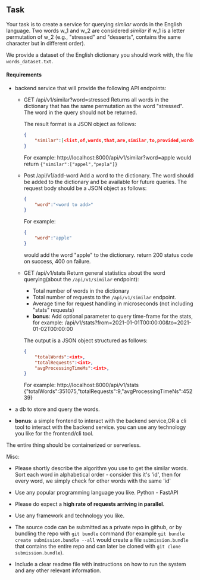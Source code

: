 ## Task
Your task is to create a service for querying *similar* words in the English language.
Two words w_1 and w_2 are considered *similar* if w_1 is a letter permutation of w_2 (e.g., "stressed" and "desserts", contains the same character but in different order).

We provide a dataset of the English dictionary you should work with, the file `words_dataset.txt`.

#### Requirements

- backend service that will provide the following API endpoints:
    - GET   /api/v1/similar?word=stressed
        Returns all words in the dictionary that has the same permutation as the word "stressed". The word in the query should not be returned.

        The result format is a JSON object as follows:
        ```json
        {
            "similar":[<list,of,words,that,are,similar,to,provided,word>]
        }
        ```

        For example:
        http://localhost:8000/api/v1/similar?word=apple
        would return `{"similar":["appel","pepla"]}`
    - Post  /api/v1/add-word
        Add a word to the dictionary. The word should be added to the dictionary and be available for future queries.
        The request body should be a JSON object as follows:
        ```json
        {
            "word":"<word to add>"
        }
        ```

        For example:
        ```json
        {
            "word":"apple"
        }
        ```
        would add the word "apple" to the dictionary. return 200 status code on success, 400 on failure.
    - GET /api/v1/stats
        Return general statistics about the word querying(about the `/api/v1/similar` endpoint):
        - Total number of words in the dictionary
        - Total number of requests to the `/api/v1/similar` endpoint.
        - Average time for request handling in microseconds (not including "stats" requests)
        - **bonus**: Add optional parameter to query time-frame for the stats, for example: /api/v1/stats?from=2021-01-01T00:00:00&to=2021-01-02T00:00:00

        The output is a JSON object structured as follows:
        ```json
        {
            "totalWords":<int>,
            "totalRequests":<int>,
            "avgProcessingTimeMs":<int>,
        }
        ```

        For example:
        http://localhost:8000/api/v1/stats
        {"totalWords":351075,"totalRequests":9,"avgProcessingTimeNs":45239}

- a db to store and query the words.
- **bonus**: a simple frontend to interact with the backend service,OR a cli tool to interact with the backend service.
you can use any technology you like for the frontend/cli tool.

The entire thing should be containerized or serverless.

Misc:
* Please shortly describe the algorithm you use to get the similar words.
Sort each word in alphabetical order - consider this it's 'id', then for every word, we simply check for other words with the same 'id' 

* Use any popular programming language you like.
Python - FastAPI
* Please do expect a **high rate of requests arriving in parallel**.
* Use any framework and technology you like.
* The source code can be submitted as a private repo in github, or by bundling the repo with `git bundle` command (for example `git bundle create submission.bundle --all` would create a file `submission.bundle` that contains the entire repo and can later be cloned with `git clone submission.bundle`).
* Include a clear readme file with instructions on how to run the system and any other relevant information.

